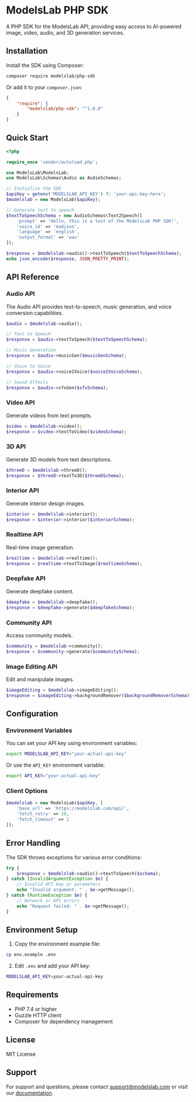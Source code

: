 # ModelsLab PHP SDK

A PHP SDK for the ModelsLab API, providing easy access to AI-powered image, video, audio, and 3D generation services.

## Installation

Install the SDK using Composer:

```bash
composer require modelslab/php-sdk
```

Or add it to your `composer.json`:

```json
{
    "require": {
        "modelslab/php-sdk": "^1.0.0"
    }
}
```

## Quick Start

```php
<?php

require_once 'vendor/autoload.php';

use ModelsLab\ModelsLab;
use ModelsLab\Schemas\Audio as AudioSchemas;

// Initialize the SDK
$apiKey = getenv('MODELSLAB_API_KEY') ?: 'your-api-key-here';
$modelslab = new ModelsLab($apiKey);

// Generate text to speech
$textToSpeechSchema = new AudioSchemas\Text2Speech([
    'prompt' => 'Hello, this is a test of the ModelsLab PHP SDK!',
    'voice_id' => 'madison',
    'language' => 'english',
    'output_format' => 'wav'
]);

$response = $modelslab->audio()->textToSpeech($textToSpeechSchema);
echo json_encode($response, JSON_PRETTY_PRINT);
```

## API Reference

### Audio API

The Audio API provides text-to-speech, music generation, and voice conversion capabilities.

```php
$audio = $modelslab->audio();

// Text to Speech
$response = $audio->textToSpeech($textToSpeechSchema);

// Music Generation
$response = $audio->musicGen($musicGenSchema);

// Voice to Voice
$response = $audio->voice2Voice($voice2VoiceSchema);

// Sound Effects
$response = $audio->sfxGen($sfxSchema);
```

### Video API

Generate videos from text prompts.

```php
$video = $modelslab->video();
$response = $video->textToVideo($videoSchema);
```

### 3D API

Generate 3D models from text descriptions.

```php
$threeD = $modelslab->threeD();
$response = $threeD->textTo3D($threeDSchema);
```

### Interior API

Generate interior design images.

```php
$interior = $modelslab->interior();
$response = $interior->interior($interiorSchema);
```

### Realtime API

Real-time image generation.

```php
$realtime = $modelslab->realtime();
$response = $realtime->textToImage($realtimeSchema);
```

### Deepfake API

Generate deepfake content.

```php
$deepfake = $modelslab->deepfake();
$response = $deepfake->generate($deepfakeSchema);
```

### Community API

Access community models.

```php
$community = $modelslab->community();
$response = $community->generate($communitySchema);
```

### Image Editing API

Edit and manipulate images.

```php
$imageEditing = $modelslab->imageEditing();
$response = $imageEditing->backgroundRemover($backgroundRemoverSchema);
```

## Configuration

### Environment Variables

You can set your API key using environment variables:

```bash
export MODELSLAB_API_KEY="your-actual-api-key"
```

Or use the `API_KEY` environment variable:

```bash
export API_KEY="your-actual-api-key"
```

### Client Options

```php
$modelslab = new ModelsLab($apiKey, [
    'base_url' => 'https://modelslab.com/api/',
    'fetch_retry' => 10,
    'fetch_timeout' => 2
]);
```

## Error Handling

The SDK throws exceptions for various error conditions:

```php
try {
    $response = $modelslab->audio()->textToSpeech($schema);
} catch (InvalidArgumentException $e) {
    // Invalid API key or parameters
    echo "Invalid argument: " . $e->getMessage();
} catch (RuntimeException $e) {
    // Network or API errors
    echo "Request failed: " . $e->getMessage();
}
```


## Environment Setup

1. Copy the environment example file:
```bash
cp env.example .env
```

2. Edit `.env` and add your API key:
```bash
MODELSLAB_API_KEY=your-actual-api-key
```

## Requirements

- PHP 7.4 or higher
- Guzzle HTTP client
- Composer for dependency management

## License

MIT License

## Support

For support and questions, please contact [support@modelslab.com](mailto:support@modelslab.com) or visit our [documentation](https://docs.modelslab.com).
